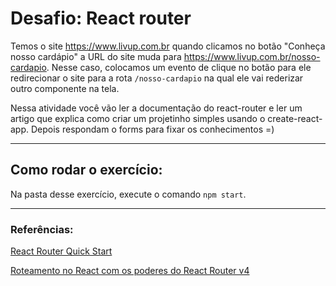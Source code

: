 # Desafio: React router

Temos o site https://www.livup.com.br quando clicamos no botão "Conheça nosso cardápio" a URL do site muda para https://www.livup.com.br/nosso-cardapio. Nesse caso, colocamos um evento de clique no botão para ele redirecionar o site para a rota `/nosso-cardapio` na qual ele vai rederizar outro componente na tela.

Nessa atividade você vão ler a documentação do react-router e ler um artigo que explica como criar um projetinho simples usando o create-react-app. Depois respondam o forms para fixar os conhecimentos =)

---

## Como rodar o exercício:

Na pasta desse exercício, execute o comando `npm start`.

---

### Referências:

[React Router Quick Start](https://reacttraining.com/react-router/web/guides/quick-start)

[Roteamento no React com os poderes do React Router v4](https://medium.com/collabcode/roteamento-no-react-com-os-poderes-do-react-router-v4-fbc191b9937d)

